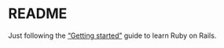 # README

Just following the [“Getting started”](https://guides.rubyonrails.org/getting_started.html) guide to learn Ruby on Rails.
